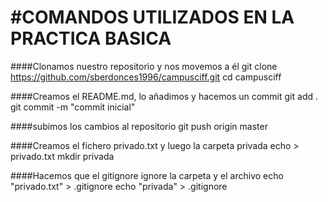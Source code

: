 #COMANDOS UTILIZADOS EN LA PRACTICA BASICA
===

####Clonamos nuestro repositorio y nos movemos a él
git clone https://github.com/sberdonces1996/campusciff.git
cd campusciff

####Creamos el README.md, lo añadimos y hacemos un commit
git add .
git commit -m "commit inicial"

####subimos los cambios al repositorio
git push origin master

####Creamos el fichero privado.txt y luego la carpeta privada
echo > privado.txt
mkdir privada

####Hacemos que el gitignore ignore la carpeta y el archivo
echo "privado.txt" > .gitignore
echo "privada" > .gitignore


